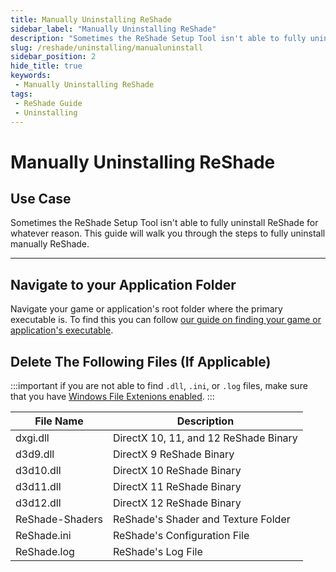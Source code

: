 ```yaml
---
title: Manually Uninstalling ReShade
sidebar_label: "Manually Uninstalling ReShade"
description: "Sometimes the ReShade Setup Tool isn't able to fully uninstall ReShade for whatever reason. This guide will walk you through the steps to fully uninstall manually ReShade."
slug: /reshade/uninstalling/manualuninstall
sidebar_position: 2
hide_title: true
keywords: 
 - Manually Uninstalling ReShade
tags:
 - ReShade Guide
 - Uninstalling
---
```


# Manually Uninstalling ReShade

## Use Case
Sometimes the ReShade Setup Tool isn't able to fully uninstall ReShade for whatever reason. This guide will walk you through the steps to fully uninstall manually ReShade.

---

## Navigate to your Application Folder
Navigate your game or application's root folder where the primary executable is. To find this you can follow [our guide on finding your game or application's executable](/additionalguides/03findgameexecutable).

## Delete The Following Files (If Applicable)
:::important
if you are not able to find `.dll`, `.ini`, or `.log` files, make sure that you have [Windows File Extenions enabled](/additionalguides/01enablefileextensions).
:::

| File Name       | Description                               |
| --------------- | ----------------------------------------- |
| dxgi.dll        | DirectX 10, 11, and 12 ReShade Binary     |
| d3d9.dll        | DirectX 9 ReShade Binary                  |
| d3d10.dll       | DirectX 10 ReShade Binary                 |
| d3d11.dll       | DirectX 11 ReShade Binary                 |
| d3d12.dll       | DirectX 12 ReShade Binary                 |
| ReShade-Shaders | ReShade's Shader and Texture Folder       |
| ReShade.ini     | ReShade's Configuration File              |
| ReShade.log     | ReShade's Log File                        |
